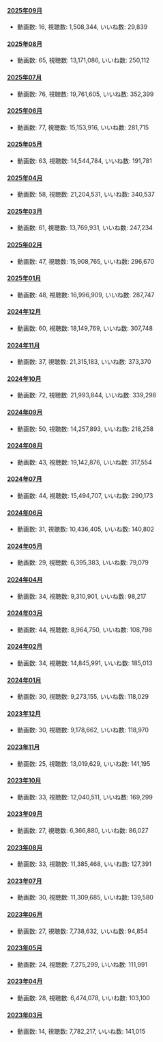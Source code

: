 #### [2025年09月](videos/202509 "wikilink")

-   動画数: 16, 視聴数: 1,508,344, いいね数: 29,839

#### [2025年08月](videos/202508 "wikilink")

-   動画数: 65, 視聴数: 13,171,086, いいね数: 250,112

#### [2025年07月](videos/202507 "wikilink")

-   動画数: 76, 視聴数: 19,761,605, いいね数: 352,399

#### [2025年06月](videos/202506 "wikilink")

-   動画数: 77, 視聴数: 15,153,916, いいね数: 281,715

#### [2025年05月](videos/202505 "wikilink")

-   動画数: 63, 視聴数: 14,544,784, いいね数: 191,781

#### [2025年04月](videos/202504 "wikilink")

-   動画数: 58, 視聴数: 21,204,531, いいね数: 340,537

#### [2025年03月](videos/202503 "wikilink")

-   動画数: 61, 視聴数: 13,769,931, いいね数: 247,234

#### [2025年02月](videos/202502 "wikilink")

-   動画数: 47, 視聴数: 15,908,765, いいね数: 296,670

#### [2025年01月](videos/202501 "wikilink")

-   動画数: 48, 視聴数: 16,996,909, いいね数: 287,747

#### [2024年12月](videos/202412 "wikilink")

-   動画数: 60, 視聴数: 18,149,769, いいね数: 307,748

#### [2024年11月](videos/202411 "wikilink")

-   動画数: 37, 視聴数: 21,315,183, いいね数: 373,370

#### [2024年10月](videos/202410 "wikilink")

-   動画数: 72, 視聴数: 21,993,844, いいね数: 339,298

#### [2024年09月](videos/202409 "wikilink")

-   動画数: 50, 視聴数: 14,257,893, いいね数: 218,258

#### [2024年08月](videos/202408 "wikilink")

-   動画数: 43, 視聴数: 19,142,876, いいね数: 317,554

#### [2024年07月](videos/202407 "wikilink")

-   動画数: 44, 視聴数: 15,494,707, いいね数: 290,173

#### [2024年06月](videos/202406 "wikilink")

-   動画数: 31, 視聴数: 10,436,405, いいね数: 140,802

#### [2024年05月](videos/202405 "wikilink")

-   動画数: 29, 視聴数: 6,395,383, いいね数: 79,079

#### [2024年04月](videos/202404 "wikilink")

-   動画数: 34, 視聴数: 9,310,901, いいね数: 98,217

#### [2024年03月](videos/202403 "wikilink")

-   動画数: 44, 視聴数: 8,964,750, いいね数: 108,798

#### [2024年02月](videos/202402 "wikilink")

-   動画数: 34, 視聴数: 14,845,991, いいね数: 185,013

#### [2024年01月](videos/202401 "wikilink")

-   動画数: 30, 視聴数: 9,273,155, いいね数: 118,029

#### [2023年12月](videos/202312 "wikilink")

-   動画数: 30, 視聴数: 9,178,662, いいね数: 118,970

#### [2023年11月](videos/202311 "wikilink")

-   動画数: 25, 視聴数: 13,019,629, いいね数: 141,195

#### [2023年10月](videos/202310 "wikilink")

-   動画数: 33, 視聴数: 12,040,511, いいね数: 169,299

#### [2023年09月](videos/202309 "wikilink")

-   動画数: 27, 視聴数: 6,366,880, いいね数: 86,027

#### [2023年08月](videos/202308 "wikilink")

-   動画数: 33, 視聴数: 11,385,468, いいね数: 127,391

#### [2023年07月](videos/202307 "wikilink")

-   動画数: 30, 視聴数: 11,309,685, いいね数: 139,580

#### [2023年06月](videos/202306 "wikilink")

-   動画数: 27, 視聴数: 7,738,632, いいね数: 94,854

#### [2023年05月](videos/202305 "wikilink")

-   動画数: 24, 視聴数: 7,275,299, いいね数: 111,991

#### [2023年04月](videos/202304 "wikilink")

-   動画数: 28, 視聴数: 6,474,078, いいね数: 103,100

#### [2023年03月](videos/202303 "wikilink")

-   動画数: 14, 視聴数: 7,782,217, いいね数: 141,015

